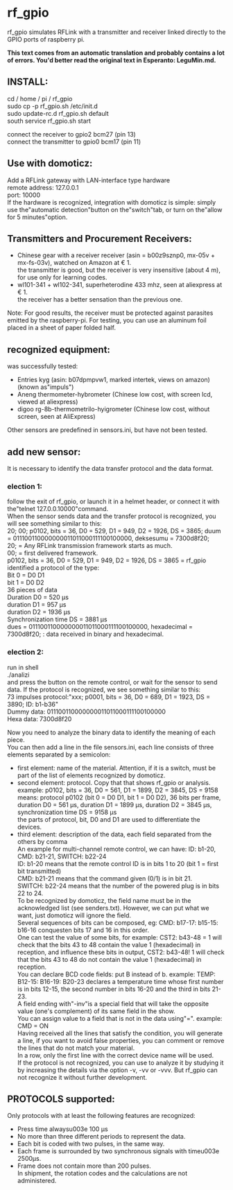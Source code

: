 # rf_gpio
rf_gpio simulates RFLink with a transmitter and receiver linked directly to the GPIO ports of raspberry pi.

**This text comes from an automatic translation and probably contains a lot of errors. You'd better read the original text in Esperanto: LeguMin.md.**

## INSTALL:
cd / home / pi / rf_gpio  
sudo cp -p rf_gpio.sh /etc/init.d  
sudo update-rc.d rf_gpio.sh default  
south service rf_gpio.sh start  

connect the receiver to gpio2 bcm27 (pin 13)  
connect the transmitter to gpio0 bcm17 (pin 11)  

## Use with domoticz:
Add a RFLink gateway with LAN-interface type hardware  
remote address: 127.0.0.1  
port: 10000  
If the hardware is recognized, integration with domoticz is simple: simply use the"automatic detection"button on the"switch"tab, or turn on the"allow for 5 minutes"option.  

## Transmitters and Procurement Receivers:
* Chinese gear with a receiver receiver (asin = b00z9sznp0, mx-05v + mx-fs-03v), watched on Amazon at € 1.  
the transmitter is good, but the receiver is very insensitive (about 4 m), for use only for learning codes.  
* wl101-341 + wl102-341, superheterodine 433 mhz, seen at aliexpress at € 1.  
the receiver has a better sensation than the previous one.  

Note: For good results, the receiver must be protected against parasites emitted by the raspberry-pi. For testing, you can use an aluminum foil placed in a sheet of paper folded half.

## recognized equipment:
was successfully tested:  
* Entries kyg (asin: b07dpmpvw1, marked intertek, views on amazon) (known as"impuls")  
* Aneng thermometer-hybrometer (Chinese low cost, with screen lcd, viewed at aliexpress)  
* digoo rg-8b-thermometrilo-hyigrometer (Chinese low cost, without screen, seen at AliExpress)  

Other sensors are predefined in sensors.ini, but have not been tested.  

## add new sensor:
It is necessary to identify the data transfer protocol and the data format.  
### election 1:
follow the exit of rf_gpio, or launch it in a helmet header, or connect it with the"telnet 127.0.0.10000"command.  
When the sensor sends data and the transfer protocol is recognized, you will see something similar to this:  
20; 00; p0102, bits = 36, D0 = 529, D1 = 949, D2 = 1926, DS = 3865; duum = 011100110000000011011000111100100000, deksesumu = 7300d8f20;  
  20;  = Any RFLink transmission framework starts as much.  
  00;  = first delivered framework.  
  p0102, bits = 36, D0 = 529, D1 = 949, D2 = 1926, DS = 3865 = rf_gpio identified a protocol of the type:  
    Bit 0 = D0 D1  
    bit 1 = D0 D2  
    36 pieces of data  
    Duration D0 = 520 μs  
    duration D1 = 957 μs  
    duration D2 = 1936 μs  
    Synchronization time DS = 3881 μs  
    dues = 011100110000000011011000111100100000, hexadecimal = 7300d8f20;  : data received in binary and hexadecimal.  

### election 2:
run in shell  
./analizi  
and press the button on the remote control, or wait for the sensor to send data.  If the protocol is recognized, we see something similar to this:  
73 impulses protocol:"xxx; p0001, bits = 36, D0 = 689, D1 = 1923, DS = 3890; ID: b1-b36"  
Dummy data: 011100110000000011011000111100100000  
Hexa data: 7300d8f20  

Now you need to analyze the binary data to identify the meaning of each piece.  
You can then add a line in the file sensors.ini, each line consists of three elements separated by a semicolon:  
* first element: name of the material.  Attention, if it is a switch, must be part of the list of elements recognized by domoticz.  
* second element: protocol.  Copy that that shows rf_gpio or analysis.  
example: p0102, bits = 36, D0 = 561, D1 = 1899, D2 = 3845, DS = 9158  
means: protocol p0102 (bit 0 = D0 D1, bit 1 = D0 D2), 36 bits per frame, duration D0 = 561 μs, duration D1 = 1899 μs, duration D2 = 3845 μs, synchronization time DS = 9158 μs  
the parts of protocol, bit, D0 and D1 are used to differentiate the devices.  
* third element: description of the data, each field separated from the others by comma  
An example for multi-channel remote control, we can have: ID: b1-20, CMD: b21-21, SWITCH: b22-24  
ID: b1-20 means that the remote control ID is in bits 1 to 20 (bit 1 = first bit transmitted)  
CMD: b21-21 means that the command given (0/1) is in bit 21.  
SWITCH: b22-24 means that the number of the powered plug is in bits 22 to 24.  
To be recognized by domoticz, the field name must be in the acknowledged list (see senders.txt).  However, we can put what we want, just domoticz will ignore the field.  
Several sequences of bits can be composed, eg: CMD: b17-17: b15-15: b16-16 conquesten bits 17 and 16 in this order.  
One can test the value of some bits, for example: CST2: b43-48 = 1 will check that the bits 43 to 48 contain the value 1 (hexadecimal) in reception, and influence these bits in output, CST2: b43-48!  1 will check that the bits 43 to 48 do not contain the value 1 (hexadecimal) in reception.  
You can declare BCD code fields: put B instead of b.  example: TEMP: B12-15: B16-19: B20-23 declares a temperature time whose first number is in bits 12-15, the second number in bits 16-20 and the third in bits 21-23.  
A field ending with"-inv"is a special field that will take the opposite value (one's complement) of its same field in the show.  
You can assign value to a field that is not in the data using"=".  example: CMD = ON  
Having received all the lines that satisfy the condition, you will generate a line, if you want to avoid false properties, you can comment or remove the lines that do not match your material.  
In a row, only the first line with the correct device name will be used.  
If the protocol is not recognized, you can use to analyze it by studying it by increasing the details via the option -v, -vv or -vvv.  But rf_gpio can not recognize it without further development.  

## PROTOCOLS supported:
Only protocols with at least the following features are recognized:  
* Press time alwaysu003e 100 μs  
* No more than three different periods to represent the data.  
* Each bit is coded with two pulses, in the same way.  
* Each frame is surrounded by two synchronous signals with timeu003e 2500μs.  
* Frame does not contain more than 200 pulses.  
In shipment, the rotation codes and the calculations are not administered.  
